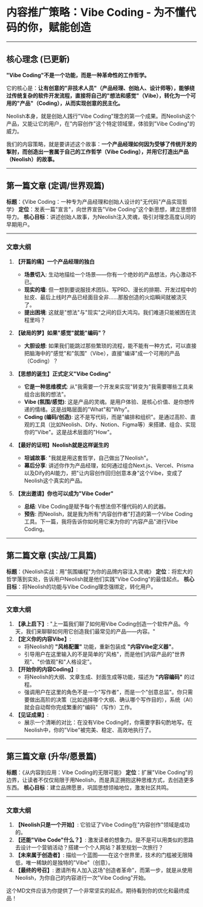 # 内容推广策略：Vibe Coding - 为不懂代码的你，赋能创造

---

## 核心理念 (已更新)

**"Vibe Coding"不是一个功能，而是一种革命性的工作哲学。**

它的核心是：**让有创意的"非技术人员"（产品经理、创始人、设计师等），能够绕过传统复杂的软件开发流程，直接将自己的"想法和感觉"（Vibe），转化为一个可用的"产品"（Coding），从而实现创意的民主化。**

Neolish本身，就是创始人践行"Vibe Coding"理念的第一个成果。而Neolish这个产品，又能让它的用户，在"内容创作"这个特定领域里，体验到"Vibe Coding"的威力。

我们的内容策略，就是要讲述这个故事：**一个产品经理如何因为受够了传统开发的掣肘，而创造出一套属于自己的工作哲学（Vibe Coding），并用它打造出产品（Neolish）的故事。**

---

## 第一篇文章 (定调/世界观篇)

**标题**：《Vibe Coding：一种专为产品经理和创始人设计的"无代码"产品实现哲学》
**定位**：发表一篇"宣言"，向世界宣告"Vibe Coding"这个新思想，建立思想领导力。
**核心目标**：讲述创始人故事，为Neolish注入灵魂，吸引对理念高度认同的早期用户。

---

### **文章大纲**

1.  **【开篇的痛】一个产品经理的独白**
    *   **场景切入**: 生动地描绘一个场景——你有一个绝妙的产品想法，内心激动不已。
    *   **现实的墙**: 但一想到要说服技术团队、写PRD、漫长的排期、开发过程中的扯皮、最后上线时产品已经面目全非……那股创造的火焰瞬间就被浇灭了。
    *   **提出困境**: 这就是"想法"与"现实"之间的巨大鸿沟。我们难道只能被困在流程里吗？

2.  **【破局的梦】如果"感觉"就能"编码"？**
    *   **大胆设想**: 如果我们能跳过那些繁琐的流程，能不能有一种方式，可以直接把脑海中的"感觉"和"氛围"（Vibe），直接"编译"成一个可用的产品（Coding）？

3.  **【思想的诞生】正式定义"Vibe Coding"**
    *   **它是一种思维模式**: 从"我需要一个开发来实现"转变为"我需要哪些工具来组合出我的想法"。
    *   **Vibe (氛围/感觉)**: 这是产品的灵魂。是用户体验、是核心价值、是你想传递的情绪。这是战略层面的"What"和"Why"。
    *   **Coding (编码/创造)**: 这不是写代码，而是"编排和组织"。是通过高阶、直观的工具（比如Neolish、Dify、Notion、Figma等）来搭建、组合、实现你的"Vibe"。这是战术层面的"How"。

4.  **【最好的证明】Neolish就是这样诞生的**
    *   **坦诚故事**: "我就是用这套哲学，自己做出了Neolish"。
    *   **幕后分享**: 讲述你作为产品经理，如何通过组合Next.js、Vercel、Prisma以及Dify的AI能力，把"让内容创作回归创意本身"这个Vibe，变成了Neolish这个真实的产品。

5.  **【发出邀请】你也可以成为"Vibe Coder"**
    *   **总结**: Vibe Coding是赋予每个有想法但不懂代码的人的武器。
    *   **预告**: 而Neolish，就是我为所有"内容创作者"打造的第一个Vibe Coding工具。下一篇，我将告诉你如何用它来为你的"内容产品"进行Vibe Coding。

---

## 第二篇文章 (实战/工具篇)

**标题**：《Neolish实战：用"氛围编程"为你的品牌内容注入灵魂》
**定位**：将宏大的哲学落到实处，告诉用户Neolish就是他们实践"Vibe Coding"的最佳起点。
**核心目标**：将Neolish的功能与Vibe Coding理念强绑定，转化用户。

---

### **文章大纲**

1.  **【承上启下】**: "上一篇我们聊了如何用Vibe Coding创造一个软件产品。今天，我们来聊聊如何用它创造我们最常见的产品——内容。"
2.  **【定义你的内容Vibe】**:
    *   将Neolish的 **"风格配置"** 功能，重新包装成 **"内容Vibe定义器"**。
    *   引导用户在这里输入的不是简单的"风格"，而是他们内容产品的"世界观"、"价值观"和"人格设定"。
3.  **【开始你的内容Coding】**:
    *   将Neolish的大纲、文章生成、封面生成等功能，描述为 **"内容编码"** 的过程。
    *   强调用户在这里的角色不是一个"写作者"，而是一个"创意总监"。你只需要做出高阶的决策（比如选择哪个大纲、确认哪个写作目的），系统（AI）就会自动帮你完成繁重的"编码"（写作）工作。
4.  **【见证成果】**:
    *   展示一个清晰的对比：在没有Vibe Coding时，你需要字斟句酌地写。在Neolish中，你的"Vibe"被完美、稳定、高效地执行了。

---

## 第三篇文章 (升华/愿景篇)

**标题**：《从内容到应用：Vibe Coding的无限可能》
**定位**：扩展"Vibe Coding"的边界，让读者不仅仅局限于用Neolish，而是真正拥抱这种思维方式，去创造更多东西。
**核心目标**：建立品牌愿景，巩固思想领袖地位，激发社区共鸣。

---

### **文章大纲**

1.  **【Neolish只是一个开始】**: 它验证了Vibe Coding在"内容创作"领域是成功的。
2.  **【还能"Vibe Code"什么？】**: 激发读者的想象力。是不是可以用类似的思路去设计一个营销活动？搭建一个个人网站？甚至规划一次旅行？
3.  **【未来属于创造者】**: 描绘一个蓝图——在这个世界里，技术的门槛被无限降低，唯一稀缺的是独特的"Vibe"（创意）。
4.  **【最终的号召】**: 邀请所有人加入这场"创造者革命"，而第一步，就是从使用Neolish，为你自己的内容进行一次"Vibe Coding"开始。

这个MD文件应该为你提供了一个非常坚实的起点。期待看到你的优化和最终成品！ 